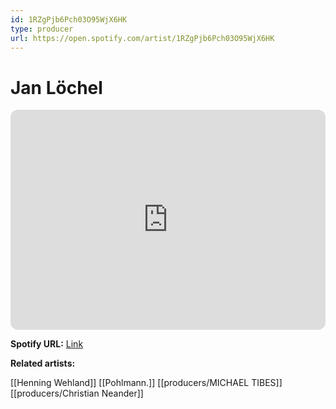 ```yaml
---
id: 1RZgPjb6Pch03O95WjX6HK
type: producer
url: https://open.spotify.com/artist/1RZgPjb6Pch03O95WjX6HK
---
```

# Jan Löchel

<iframe style="border-radius:12px" src="https://open.spotify.com/embed/artist/1RZgPjb6Pch03O95WjX6HK" width="100%" height="352" frameBorder="0" allowfullscreen="" allow="autoplay; clipboard-write; encrypted-media; fullscreen; picture-in-picture" loading="lazy"></iframe>

**Spotify URL:** [Link](https://open.spotify.com/artist/1RZgPjb6Pch03O95WjX6HK)

**Related artists:**

[[Henning Wehland]]
[[Pohlmann.]]
[[producers/MICHAEL TIBES]]
[[producers/Christian Neander]]
